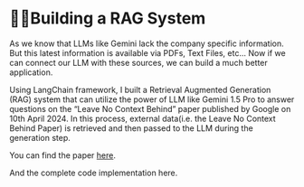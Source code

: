 # 👨‍💻Building a RAG System

As we know that LLMs like Gemini lack the company specific information. But this latest information is available via PDFs, Text Files, etc... Now if we can connect our LLM with these sources, we can build a much better application.


Using LangChain framework, I built a  Retrieval Augmented Generation (RAG) system that can utilize the power of LLM like Gemini 1.5 Pro to answer questions on the “Leave No Context Behind” paper published by Google on 10th April 2024. In this process, external data(i.e. the Leave No Context Behind Paper) is retrieved and then passed to the LLM during the generation step.

You can find the paper [here](https://arxiv.org/pdf/2404.07143.pdf).

And the complete code implementation here.
